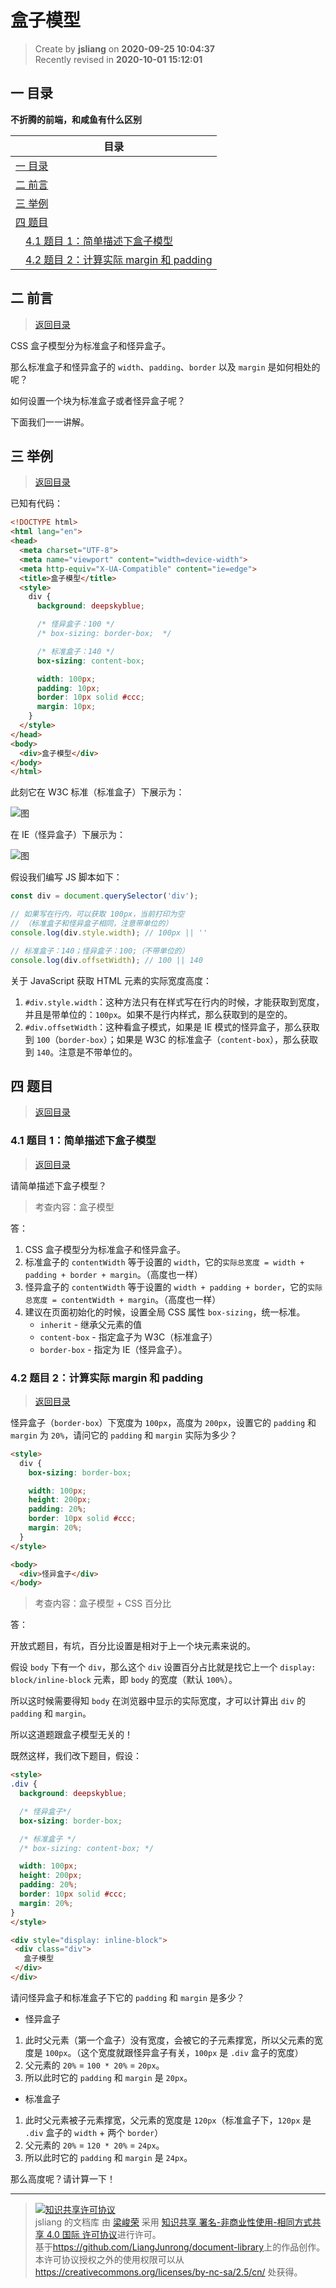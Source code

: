 盒子模型
===

> Create by **jsliang** on **2020-09-25 10:04:37**  
> Recently revised in **2020-10-01 15:12:01**

<!-- 目录开始 -->
## <a name="chapter-one" id="chapter-one"></a>一 目录

**不折腾的前端，和咸鱼有什么区别**

| 目录 |
| --- |
| [一 目录](#chapter-one) |
| <a name="catalog-chapter-two" id="catalog-chapter-two"></a>[二 前言](#chapter-two) |
| <a name="catalog-chapter-three" id="catalog-chapter-three"></a>[三 举例](#chapter-three) |
| <a name="catalog-chapter-four" id="catalog-chapter-four"></a>[四 题目](#chapter-four) |
| &emsp;[4.1 题目 1：简单描述下盒子模型](#chapter-four-one) |
| &emsp;[4.2 题目 2：计算实际 margin 和 padding](#chapter-four-two) |
<!-- 目录结束 -->

## <a name="chapter-two" id="chapter-two"></a>二 前言

> [返回目录](#chapter-one)

CSS 盒子模型分为标准盒子和怪异盒子。

那么标准盒子和怪异盒子的 `width`、`padding`、`border` 以及 `margin` 是如何相处的呢？

如何设置一个块为标准盒子或者怪异盒子呢？

下面我们一一讲解。

## <a name="chapter-three" id="chapter-three"></a>三 举例

> [返回目录](#chapter-one)

已知有代码：

```html
<!DOCTYPE html>
<html lang="en">
<head>
  <meta charset="UTF-8">
  <meta name="viewport" content="width=device-width">
  <meta http-equiv="X-UA-Compatible" content="ie=edge">
  <title>盒子模型</title>
  <style>
    div {
      background: deepskyblue;

      /* 怪异盒子：100 */
      /* box-sizing: border-box;  */

      /* 标准盒子：140 */
      box-sizing: content-box;

      width: 100px;
      padding: 10px;
      border: 10px solid #ccc;
      margin: 10px;
    }
  </style>
</head>
<body>
  <div>盒子模型</div>
</body>
</html>
```

此刻它在 W3C 标准（标准盒子）下展示为：

![图](./img/box-sizing-2.png)

在 IE（怪异盒子）下展示为：

![图](./img/box-sizing-1.png)

假设我们编写 JS 脚本如下：

```js
const div = document.querySelector('div');

// 如果写在行内，可以获取 100px，当前打印为空
// （标准盒子和怪异盒子相同，注意带单位的）
console.log(div.style.width); // 100px || ''

// 标准盒子：140；怪异盒子：100;（不带单位的）
console.log(div.offsetWidth); // 100 || 140
```

关于 JavaScript 获取 HTML 元素的实际宽度高度：

1. `#div.style.width`：这种方法只有在样式写在行内的时候，才能获取到宽度，并且是带单位的：`100px`。如果不是行内样式，那么获取到的是空的。
2. `#div.offsetWidth`：这种看盒子模式，如果是 IE 模式的怪异盒子，那么获取到 `100`（`border-box`）；如果是 W3C 的标准盒子（`content-box`），那么获取到 `140`。注意是不带单位的。

## <a name="chapter-four" id="chapter-four"></a>四 题目

> [返回目录](#chapter-one)

### <a name="chapter-four-one" id="chapter-four-one"></a>4.1 题目 1：简单描述下盒子模型

> [返回目录](#chapter-one)

请简单描述下盒子模型？

> 考查内容：盒子模型

答：

1. CSS 盒子模型分为标准盒子和怪异盒子。
2. 标准盒子的 `contentWidth` 等于设置的 `width`，它的`实际总宽度 = width + padding + border + margin`。（高度也一样）
3. 怪异盒子的 `contentWidth` 等于设置的 `width + padding + border`，它的`实际总宽度 = contentWidth + margin`。（高度也一样）
4. 建议在页面初始化的时候，设置全局 CSS 属性 `box-sizing`，统一标准。
   * `inherit` - 继承父元素的值
   * `content-box` - 指定盒子为 W3C（标准盒子）
   * `border-box` - 指定为 IE（怪异盒子）。

### <a name="chapter-four-two" id="chapter-four-two"></a>4.2 题目 2：计算实际 margin 和 padding

> [返回目录](#chapter-one)

怪异盒子（`border-box`）下宽度为 `100px`，高度为 `200px`，设置它的 `padding` 和 `margin` 为 `20%`，请问它的 `padding` 和 `margin` 实际为多少？

```html
<style>
  div {
    box-sizing: border-box;

    width: 100px;
    height: 200px;
    padding: 20%;
    border: 10px solid #ccc;
    margin: 20%;
  }
</style>

<body>
  <div>怪异盒子</div>
</body>
```

> 考查内容：盒子模型 + CSS 百分比

答：

开放式题目，有坑，百分比设置是相对于上一个块元素来说的。

假设 `body` 下有一个 `div`，那么这个 `div` 设置百分占比就是找它上一个 `display: block/inline-block` 元素，即 `body` 的宽度（默认 `100%`）。

所以这时候需要得知 `body` 在浏览器中显示的实际宽度，才可以计算出 `div` 的 `padding` 和 `margin`。

所以这道题跟盒子模型无关的！

既然这样，我们改下题目，假设：

```html
<style>
.div {
  background: deepskyblue;

  /* 怪异盒子*/
  box-sizing: border-box;

  /* 标准盒子 */
  /* box-sizing: content-box; */

  width: 100px;
  height: 200px;
  padding: 20%;
  border: 10px solid #ccc;
  margin: 20%;
}
</style>

<div style="display: inline-block">
 <div class="div">
   盒子模型
 </div>
</div>
```

请问怪异盒子和标准盒子下它的 `padding` 和 `margin` 是多少？

* 怪异盒子

1. 此时父元素（第一个盒子）没有宽度，会被它的子元素撑宽，所以父元素的宽度是 `100px`。（这个宽度就跟怪异盒子有关，`100px` 是 `.div` 盒子的宽度）
2. 父元素的 `20%` = `100 * 20%` = `20px`。
3. 所以此时它的 `padding` 和 `margin` 是 `20px`。

* 标准盒子

1. 此时父元素被子元素撑宽，父元素的宽度是 `120px`（标准盒子下，`120px` 是 `.div` 盒子的 `width` + 两个 `border`）
2. 父元素的 `20%` = `120 * 20%` = `24px`。
3. 所以此时它的 `padding` 和 `margin` 是 `24px`。

那么高度呢？请计算一下！

---

> <a rel="license" href="http://creativecommons.org/licenses/by-nc-sa/4.0/"><img alt="知识共享许可协议" style="border-width:0" src="https://i.creativecommons.org/l/by-nc-sa/4.0/88x31.png" /></a><br /><span xmlns:dct="http://purl.org/dc/terms/" property="dct:title">jsliang 的文档库</span> 由 <a xmlns:cc="http://creativecommons.org/ns#" href="https://github.com/LiangJunrong/document-library" property="cc:attributionName" rel="cc:attributionURL">梁峻荣</a> 采用 <a rel="license" href="http://creativecommons.org/licenses/by-nc-sa/4.0/">知识共享 署名-非商业性使用-相同方式共享 4.0 国际 许可协议</a>进行许可。<br />基于<a xmlns:dct="http://purl.org/dc/terms/" href="https://github.com/LiangJunrong/document-library" rel="dct:source">https://github.com/LiangJunrong/document-library</a>上的作品创作。<br />本许可协议授权之外的使用权限可以从 <a xmlns:cc="http://creativecommons.org/ns#" href="https://creativecommons.org/licenses/by-nc-sa/2.5/cn/" rel="cc:morePermissions">https://creativecommons.org/licenses/by-nc-sa/2.5/cn/</a> 处获得。